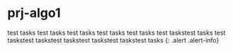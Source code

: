 # prj-algo1


test tasks test tasks test tasks test tasks test tasks test taskstest tasks
test taskstest taskstest taskstest taskstest taskstest tasks 
{: .alert .alert-info}
